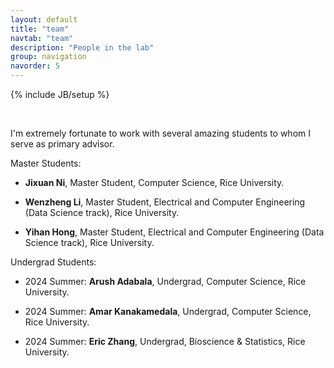 ```yaml
---
layout: default
title: "team"
navtab: "team"
description: "People in the lab"
group: navigation
navorder: 5
---
```

{% include JB/setup %}


<link rel="stylesheet" href="https://cdn.jsdelivr.net/gh/jpswalsh/academicons@1/css/academicons.min.css">
<br clear="left"/>

I'm extremely fortunate to work with several amazing students to whom I serve as primary advisor. <br>

<div class="smalltitle text-left">Master Students: </div>

- **Jixuan Ni**, Master Student, Computer Science, Rice University. 

- **Wenzheng Li**, Master Student, Electrical and Computer Engineering (Data Science track), Rice University.

- **Yihan Hong**, Master Student, Electrical and Computer Engineering (Data Science track), Rice University. 

<div class="bigspacer"></div>

<div class="smalltitle text-left">Undergrad Students: </div>
<div class="bigspacer"></div>

- 2024 Summer: **Arush Adabala**, Undergrad, Computer Science, Rice University. 

- 2024 Summer: **Amar Kanakamedala**, Undergrad, Computer Science, Rice University.
  
- 2024 Summer: **Eric Zhang**, Undergrad, Bioscience & Statistics, Rice University. 



